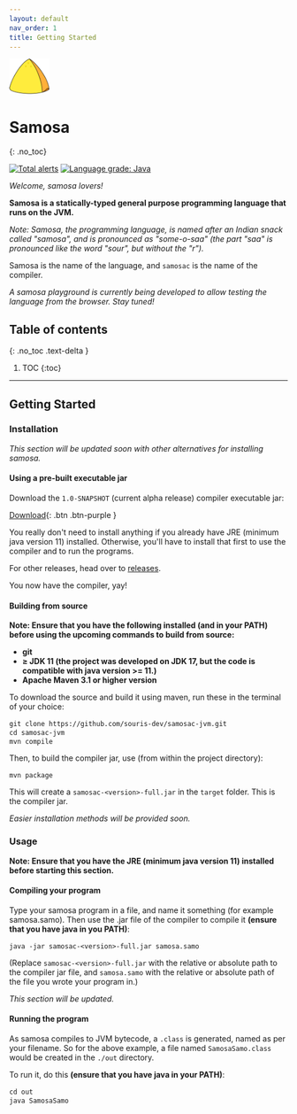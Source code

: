 ```yaml
---
layout: default
nav_order: 1
title: Getting Started
---
```


<img src="images/samosa-logo@0-5.png" height="64" />

# Samosa
{: .no_toc}

[![Total alerts](https://img.shields.io/lgtm/alerts/g/souris-dev/samosac-jvm.svg?logo=lgtm&logoWidth=18)](https://lgtm.com/projects/g/souris-dev/samosac-jvm/alerts/) [![Language grade: Java](https://img.shields.io/lgtm/grade/java/g/souris-dev/samosac-jvm.svg?logo=lgtm&logoWidth=18)](https://lgtm.com/projects/g/souris-dev/samosac-jvm/context:java)

_Welcome, samosa lovers!_

**Samosa is a statically-typed general purpose programming language that runs on the JVM.**

_Note: Samosa, the programming language, is named after an Indian snack called "samosa", and is pronounced as "some-o-saa" (the part "saa" is pronounced like the word "sour", but without the "r")._

Samosa is the name of the language, and `samosac` is the name of the compiler.

_A samosa playground is currently being developed to allow testing the language from the browser. Stay tuned!_
## Table of contents
{: .no_toc .text-delta }

1. TOC
{:toc}

---
## Getting Started

### Installation

_This section will be updated soon with other alternatives for installing samosa._

#### Using a pre-built executable jar

Download the `1.0-SNAPSHOT` (current alpha release) compiler executable jar:

[Download](https://github.com/souris-dev/samosac-jvm/releases/download/v1.0.0-alpha/samosac-1.0-SNAPSHOT-full.jar){: .btn .btn-purple }

You really don't need to install anything if you already have JRE (minimum java version 11) installed. Otherwise, you'll have to install that first to use the compiler and to run the programs.

For other releases, head over to [releases](https://github.com/souris-dev/samosac-jvm/releases).

You now have the compiler, yay!

#### Building from source

**Note: Ensure that you have the following installed (and in your PATH) before using the upcoming commands to build from source:**

*   **git**
*   **≥ JDK 11 (the project was developed on JDK 17, but the code is compatible with java version >= 11.)**
*   **Apache Maven 3.1 or higher version**

To download the source and build it using maven, run these in the terminal of your choice:

```
git clone https://github.com/souris-dev/samosac-jvm.git
cd samosac-jvm
mvn compile
```
Then, to build the compiler jar, use (from within the project directory):

```
mvn package
```

This will create a `samosac-<version>-full.jar` in the `target` folder. This is the compiler jar.

_Easier installation methods will be provided soon._

### Usage

**Note: Ensure that you have the JRE (minimum java version 11) installed before starting this section.**

#### Compiling your program

Type your samosa program in a file, and name it something (for example samosa.samo). Then use the .jar file of the compiler to compile it **(ensure that you have java in you PATH)**:

```
java -jar samosac-<version>-full.jar samosa.samo
```

(Replace `samosac-<version>-full.jar` with the relative or absolute path to the compiler jar file, and `samosa.samo` with the relative or absolute path of the file you wrote your program in.)

_This section will be updated._

#### Running the program

As samosa compiles to JVM bytecode, a `.class` is generated, named as per your filename. So for the above example, a file named `SamosaSamo.class` would be created in the `./out` directory.

To run it, do this **(ensure that you have java in your PATH)**:

```
cd out
java SamosaSamo
```
